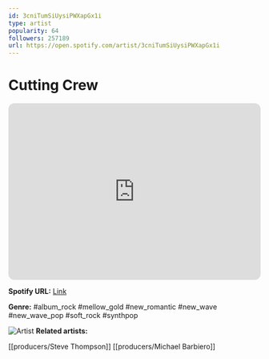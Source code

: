 ```yaml
---
id: 3cniTumSiUysiPWXapGx1i
type: artist
popularity: 64
followers: 257189
url: https://open.spotify.com/artist/3cniTumSiUysiPWXapGx1i
---
```

# Cutting Crew

<iframe style="border-radius:12px" src="https://open.spotify.com/embed/artist/3cniTumSiUysiPWXapGx1i" width="100%" height="352" frameBorder="0" allowfullscreen="" allow="autoplay; clipboard-write; encrypted-media; fullscreen; picture-in-picture" loading="lazy"></iframe>

**Spotify URL:** [Link](https://open.spotify.com/artist/3cniTumSiUysiPWXapGx1i)

**Genre:**  #album_rock #mellow_gold #new_romantic #new_wave #new_wave_pop #soft_rock #synthpop

![Artist](https://i.scdn.co/image/ab6761610000e5eb5677d41157dee225b3633737)
**Related artists:**

[[producers/Steve Thompson]]
[[producers/Michael Barbiero]]
